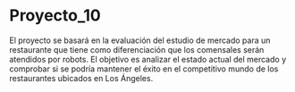 # Proyecto_10
El proyecto se basará en la evaluación del estudio de mercado para un restaurante que tiene como diferenciación que los comensales serán atendidos por robots. El objetivo es analizar el estado actual del mercado y comprobar si se podría mantener el éxito en el competitivo mundo de los restaurantes ubicados en Los Ángeles.
